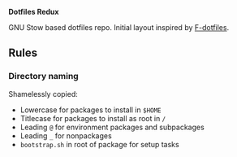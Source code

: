 **Dotfiles Redux**

GNU Stow based dotfiles repo. Initial layout inspired by [F-dotfiles](https://github.com/Kraymer/F-dotfiles/).

## Rules

### Directory naming

Shamelessly copied:

- Lowercase for packages to install in `$HOME`
- Titlecase for packages to install as root in `/`
- Leading `@` for environment packages and subpackages
- Leading `_` for nonpackages
- `bootstrap.sh` in root of package for setup tasks

